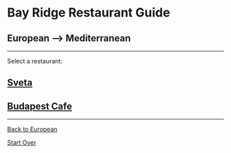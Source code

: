 # Bay Ridge Restaurant Guide
## European --> Mediterranean

---

Select a restaurant:
## [Sveta](https://sveta-nyc.com/)

## [Budapest Cafe](https://budapest-cafe.business.site/?utm_source=gmb&utm_medium=referral)
---

[Back to European](..)

[Start Over](../home.md)





